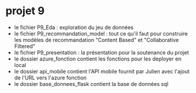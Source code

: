 # projet 9

- le fichier P9_Eda : exploration du jeu de données
- le fichier P9_recommandation_model : tout ce qu'il faut pour construire les modèles de recommandation "Content Based" et "Collaborative Filtered"
- le fichier P9_presentation : la présentation pour la soutenance du projet
- le dossier azure_fonction contient les fonctions pour les deployer en local
- le dossier api_mobile contient l'API mobile fournit par Julien avec l'ajout de l'URL vers l'azure fonction
- le dossier base_donnees_flask contient la base de données sql

